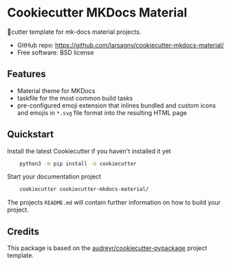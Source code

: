 # Cookiecutter MKDocs Material


🍪cutter template for mk-docs material projects.

* GitHub repo: https://github.com/larsagny/cookiecutter-mkdocs-material/
* Free software: BSD license

Features
--------

- Material theme for MKDocs 
- taskfile for the most common build tasks
- pre-configured emoji extension that inlines bundled and custom 
  icons and emojis in `*.svg` file format into the resulting HTML page


Quickstart
----------

Install the latest Cookiecutter if you haven't installed it yet

```bash
    python3 -m pip install -U cookiecutter
```

Start your documentation project 

```bash
    cookiecutter cookiecutter-mkdocs-material/
```

The projects `README.md` will contain further information on how to build your project.  

Credits
-------

This package is based on the [audreyr/cookiecutter-pypackage](https://github.com/audreyfeldroy/cookiecutter-pypackage) project template.
